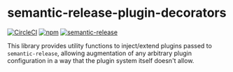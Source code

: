 # semantic-release-plugin-decorators

[![CircleCI](https://circleci.com/gh/easybytes/semantic-release-plugin-decorators/tree/master.svg?style=svg)](https://circleci.com/gh/easybytes/semantic-release-plugin-decorators/tree/master) [![npm](https://img.shields.io/npm/v/@easybytes/semantic-release-plugin-decorators.svg)](https://www.npmjs.com/package/@easybytes/semantic-release-plugin-decorators) [![semantic-release](https://img.shields.io/badge/%20%20%F0%9F%93%A6%F0%9F%9A%80-semantic--release-e10079.svg)](https://github.com/semantic-release/semantic-release)


This library provides utility functions to inject/extend plugins passed to `semantic-release`, allowing augmentation of any arbitrary plugin configuration in a way that the plugin system itself doesn't allow.
